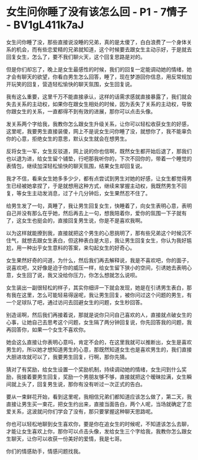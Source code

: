 # 女生问你睡了没有该怎么回 - P1 - 7情子 - BV1gL411k7aJ

女生问你睡了没，那些直接说没睡的兄弟，真的是太傻了，白白浪费了一个身体关系的机会，而有些恋爱精的兄弟就知道，这个时候要去跟女生主动示好，于是就去回复女生，怎么了，要不我们聊火天，这个回复思路是对的。

但是你们却忘了，晚上是女生最感性的时候，我们的回复一定能调动她的情绪，她才会有聊天的欲望，你看白男生怎么回答，睡了，现在梦游回你信息，用反常规加开玩笑的回复，营造轻松愉快的聊天氛围，女生回复说。

我有这么重要，这里千万不能直接承认，这样的话需求感就直接暴露了，我们就会失去关系的主动权，如果你在跟女生相处的时候，因为丢失了关系的主动权，导致你跟女生的关系，一直都得不到有效的进展，那你可以点击头像。

发关系两个字给我，我教你怎么跟女生升级关系，让你可以轻松收获女生的好感，这里呢，我要男生直接装傻，网上不是说女生问你睡了没，就想你了，我不能辜负你的心意，拒绝女生的意思，默认女生就会在想男生。

反将女生一军，女生反驳道，网上说的你也信啊，既然女生都开始后退了，那我们也以退为进，给女生留个铺垫，行吧那我听你的，下次不回你的，带着一个睡觉的表情包，继续加深轻松愉快的聊天氛围，结果女生却回复说。

我才不信，看来女生她多多少少，都有点尝试到男生对她的好感，让女生都觉得男生已经被她拿捏了，于是就想用这种方式，继续来掌握主动权，我既然男生不回复，等女生主动发消息，过了十几分钟后，女生果然忍不住了。

给男生发了一句，真睡了，我让男生回复女生，快睡着了，向女生表明心意，表明自己并没有那么在乎她，然后再去上一句，想我陪着你，爱你的氛围一下子就有了，这女生也挺会的，直接回复男生说，你是不是喜欢我啊。

以为这样就能撩到我，直接就把这个男生的心思挑明了，那有些兄弟这个时候沉不住气，就想去跟女生表白，但这种表白是大忌，我让男生回复女生，你认为我好尴尬，用一种出乎女生意料的答案，来勾起女生的好奇心。

女生果然好奇的问道，为什么，然后我们再去解释说，我是不喜欢吧，你的面子，说喜欢吧，又好像是迫于你的威压一样，给女生留下狭小的空间，引诱她去表明心意，女生回了说，我又没给你压力，你怎么想就怎么说呗。

女生装出一副很轻松的样子，其实你细评一下就会发现，她是在引诱男生表白，那有我在这里，怎么可能轻易得逞呢，我让男生回复，被你问过这个问题的男生，有一个足球队了吧，通过访问去回避女生的问题，女生秒回答。

别造谣啊，然后我们再接着说，那就是说你只问自己喜欢的人，直接就点破女生的心事，让她自己去思考这个问题，女生隔了两分钟回复说，你先回答我的问题，我再回答你，如果一个女生不喜欢你。

她会这么直接让你表明心意吗，肯定不会的，在这里我就可以推断出，女生是喜欢男生的，所以她才想知道男生的心意，那既然知道女生也是喜欢男生的，我们直接大胆进攻就可以了，我要男生回复，行啊，那你先猜。

猜对了有奖励，给女生设置一个奖励机制，持续调动她的情绪，女生问到什么奖励，我接着要男生回复，奖励一个男朋友够不够，直接就把这个暧昧拉满，女生瞬间就上头了，回复男生说，那你有没有听过一次正式的告白。

要从一束鲜花开始，看到这里呢，我相信兄弟们都知道应该怎么做了，第二天，我直接让男生买一束花，把女生约出来，直接当面告白，两个人呢，当场就确定了恋爱关系，这波就问你们学会了没有，那只要掌握这种聊天思路呢。

你也可以轻松地聊到女生喜欢你，要是你在追女生的时候呢，不知道该怎么去聊，才能让女生喜欢上你，那你可以点击头像，发给女生三个字给我，我教你怎么跟女生聊天，让你可以收获一份美好的爱情，我是七哥。

你们的情感助手，情感问题找我。